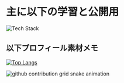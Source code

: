 # 主に以下の学習と公開用
![Tech Stack](https://skillicons.dev/icons?i=js,typescript,react,nodejs,python,docker)
## 以下プロフィール素材メモ
[![Top Langs](https://github-readme-stats.vercel.app/api/top-langs/?username=PublicBoy01&layout=donut)](https://github.com/PublicBoy01/github-readme-stats)

<picture>
  <source media="(prefers-color-scheme: dark)" srcset="https://raw.githubusercontent.com/{github_user_name}/{github_user_name}/output/github-contribution-grid-snake-dark.svg">
  <source media="(prefers-color-scheme: light)" srcset="https://raw.githubusercontent.com/{github_user_name}/{github_user_name}/output/github-contribution-grid-snake.svg">
  <img alt="github contribution grid snake animation" src="https://raw.githubusercontent.com/{github_user_name}/{github_user_name}/output/github-contribution-grid-snake.svg">
</picture>

